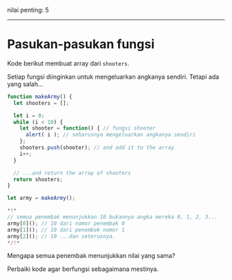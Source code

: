 nilai penting: 5

---

# Pasukan-pasukan fungsi

Kode berikut membuat array dari `shooters`.

Setiap fungsi diinginkan untuk mengeluarkan angkanya sendiri. Tetapi ada yang salah...

```js run
function makeArmy() {
  let shooters = [];

  let i = 0;
  while (i < 10) {
    let shooter = function() { // fungsi shooter
      alert( i ); // seharusnya mengeluarkan angkanya sendiri
    };
    shooters.push(shooter); // and add it to the array
    i++;
  }

  // ...and return the array of shooters
  return shooters;
}

let army = makeArmy();

*!*
// semua penembak menunjukkan 10 bukannya angka mereka 0, 1, 2, 3...
army[0](); // 10 dari nomor penembak 0
army[1](); // 10 dari penembak nomor 1
army[2](); // 10 ...dan seterusnya.
*/!*
```

Mengapa semua penembak menunjukkan nilai yang sama?

Perbaiki kode agar berfungsi sebagaimana mestinya.

